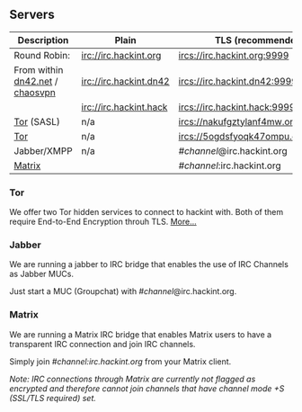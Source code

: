 ## Servers
| Description                          | Plain                     | TLS (recommended)                                       |
|--------------------------------------|---------------------------|---------------------------------------------------------|
| Round Robin:                         | <irc://irc.hackint.org>   | <ircs://irc.hackint.org:9999>                           |
| From within [dn42.net] / [chaosvpn]  | <irc://irc.hackint.dn42>  | <ircs://irc.hackint.dn42:9999>                          |
|                                      | <irc://irc.hackint.hack>  | <ircs://irc.hackint.hack:9999>                          |
| [Tor] (SASL)                         | n/a                       | <ircs://nakufgztylanf4mw.onion:6697>                    |
| [Tor]                                | n/a                       | <ircs://5ogdsfyoqk47ompu.onion:6697>                    |
| Jabber/XMPP                          | n/a                       | *#channel*@irc.hackint.org                              |
| [Matrix]                             |                           | *#channel*:irc.hackint.org

### Tor

We offer two Tor hidden services to connect to hackint with. Both of them require End-to-End Encryption throuh TLS. [More...](connect#Tor)

### Jabber

We are running a jabber to IRC bridge that enables the use of IRC Channels as Jabber MUCs.

Just start a MUC (Groupchat) with *#channel*@irc.hackint.org.

### Matrix

We are running a Matrix IRC bridge that enables Matrix users to have a transparent IRC connection and join IRC channels.

Simply join *#channel:irc.hackint.org* from your Matrix client.

*Note: IRC connections through Matrix are currently not flagged as encrypted and therefore cannot join channels that have channel mode +S (SSL/TLS required) set.*


[dn42.net]: https://dn42.net
[chaosvpn]: https://wiki.hamburg.ccc.de/ChaosVPN
[Tor]: https://www.torproject.org/
[Matrix]: https://matrix.org
